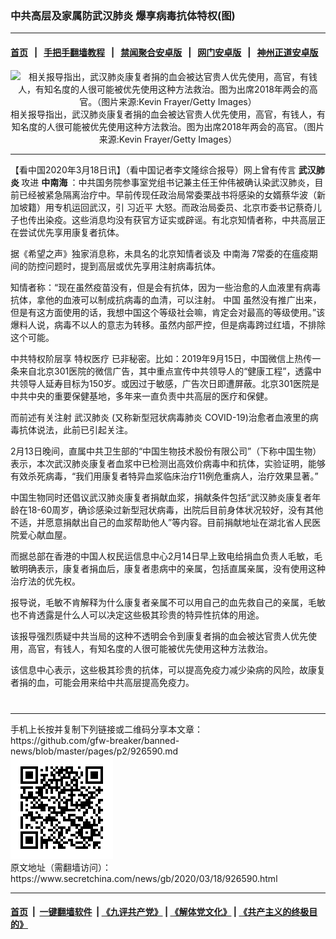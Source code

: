 ### 中共高层及家属防武汉肺炎 爆享病毒抗体特权(图)
------------------------

#### [首页](https://github.com/gfw-breaker/banned-news/blob/master/README.md) &nbsp;&nbsp;|&nbsp;&nbsp; [手把手翻墙教程](https://github.com/gfw-breaker/guides/wiki) &nbsp;&nbsp;|&nbsp;&nbsp; [禁闻聚合安卓版](https://github.com/gfw-breaker/bn-android) &nbsp;&nbsp;|&nbsp;&nbsp; [网门安卓版](https://github.com/oGate2/oGate) &nbsp;&nbsp;|&nbsp;&nbsp; [神州正道安卓版](https://github.com/SzzdOgate/update) 



<div class="article_right" style="fone-color:#000">
 <p style="text-align: center;">
  <img alt="相关报导指出，武汉肺炎康复者捐的血会被达官贵人优先使用，高官，有钱人，有知名度的人很可能被优先使用这种方法救治。图为出席2018年两会的高官。（图片来源:Kevin Frayer/Getty Images）" src="//img3.secretchina.com/pic/2020/1-28/p2614212a555844062-ss.jpg" style="height:337px; width:600px"/>
  <br>
   相关报导指出，武汉肺炎康复者捐的血会被达官贵人优先使用，高官，有钱人，有知名度的人很可能被优先使用这种方法救治。图为出席2018年两会的高官。（图片来源:Kevin Frayer/Getty Images）
   <span id="hideid" name="hideid" style="color:red;display:none;">
    <span href="https://www.secretchina.com">
    </span>
   </span>
  </br>
 </p>
 <div id="txt-mid1-t21-2017">
  

---


  </div>
 </div>
 <p>
  【看中国2020年3月18日讯】（看中国记者李文隆综合报导）网上曾有传言
  <strong>
   武汉肺炎
  </strong>
  攻进
  <strong>
   中南海
  </strong>
  ：中共国务院参事室党组书记兼主任王仲伟被确认染武汉肺炎，目前已经被紧急隔离治疗中。早前传现任政治局常委栗战书将感染的女婿蔡华波（新加坡籍）用专机运回武汉，引
  <span href="https://www.secretchina.com/news/gb/tag/习近平" target="_blank">
   习近平
  </span>
  大怒。而政治局委员、北京市委书记蔡奇儿子也传出染疫。这些消息均没有获官方证实或辟谣。有北京知情者称，中共高层正在尝试优先享用康复者抗体。
  <span id="hideid" name="hideid" style="color:red;display:none;">
   <span href="https://www.secretchina.com">
   </span>
  </span>
 </p>
 <p>
  据《希望之声》独家消息称，未具名的北京知情者谈及
  <span href="https://www.secretchina.com/news/gb/tag/中南海" target="_blank">
   中南海
  </span>
  7常委的在瘟疫期间的防控问题时，提到高层或优先享用注射病毒抗体。
 </p>
 <p>
  知情者称：“现在虽然疫苗没有，但是会有抗体，因为一些治愈的人血液里有病毒抗体，拿他的血液可以制成抗病毒的血清，可以注射。
  <span href="https://www.secretchina.com" target="_blank">
   中国
  </span>
  虽然没有推广出来，但是有这方面使用的话，我想中国这个等级社会嘛，肯定会对最高的等级使用。”该爆料人说，病毒不以人的意志为转移。虽然内部严控，但是病毒跨过红墙，不排除这个可能。
 </p>
 <p>
  中共特权阶层享
  <span href="https://www.secretchina.com/news/gb/tag/特权医疗" target="_blank">
   特权医疗
  </span>
  已非秘密。比如：2019年9月15日，中国微信上热传一条来自北京301医院的微信广告，其中重点宣传中共领导人的“健康工程”，透露中共领导人延寿目标为150岁。或因过于敏感，广告次日即遭屏蔽。北京301医院是中共中央的重要保健基地，多年来一直负责中共高层的医疗和保健。
 </p>
 <p>
  而前述有关注射
  <span href="https://www.secretchina.com/news/gb/tag/武汉肺炎" target="_blank">
   武汉肺炎
  </span>
  (又称新型冠状病毒肺炎 COVID-19)治愈者血液里的病毒抗体说法，此前已引起关注。
 </p>
 <p>
  2月13日晚间，直属中共卫生部的“中国生物技术股份有限公司”（下称中国生物）表示，本次武汉肺炎康复者血浆中已检测出高效价病毒中和抗体，实验证明，能够有效杀死病毒，“我们用康复者特异血浆临床治疗11例危重病人，治疗效果显著。”
 </p>
 <p>
  中国生物同时还倡议武汉肺炎康复者捐献血浆，捐献条件包括“武汉肺炎康复者年龄在18-60周岁，确诊感染过新型冠状病毒，出院后目前身体状况较好，没有其他不适，并愿意捐献出自己的血浆帮助他人”等内容。目前捐献地址在湖北省人民医院爱心献血屋。
 </p>
 <p>
  而据总部在香港的中国人权民运信息中心2月14日早上致电给捐血负责人毛敏，毛敏明确表示，康复者捐血后，康复者患病中的亲属，包括直属亲属，没有使用这种治疗法的优先权。
 </p>
 <p>
  报导说，毛敏不肯解释为什么康复者亲属不可以用自己的血先救自己的亲属，毛敏也不肯透露是什么人可以决定这些极其珍贵的特异性抗体的用途。
 </p>
 <p>
  该报导强烈质疑中共当局的这种不透明会令到康复者捐的血会被达官贵人优先使用，高官，有钱人，有知名度的人很可能被优先使用这种方法救治。
 </p>
 <p>
  该信息中心表示，这些极其珍贵的抗体，可以提高免疫力减少染病的风险，故康复者捐的血，可能会用来给中共高层提高免疫力。
  <center>
   <div>
    <div id="txt-mid2-t22-2017" style="display: block;  max-height: 351px;  overflow: hidden;">
     <div id="SC-21xxx">
     </div>
     <ins class="adsbygoogle" data-ad-client="ca-pub-1276641434651360" data-ad-format="auto" data-ad-slot="4301710469" data-full-width-responsive="true" style="display:block">
     </ins>
    </div>
   </div>
  </center>
  <div style="padding-top:12px;">
  </div>
 </p>
</div>

<hr/>
手机上长按并复制下列链接或二维码分享本文章：<br/>
https://github.com/gfw-breaker/banned-news/blob/master/pages/p2/926590.md <br/>
<a href='https://github.com/gfw-breaker/banned-news/blob/master/pages/p2/926590.md'><img src='https://github.com/gfw-breaker/banned-news/blob/master/pages/p2/926590.md.png'/></a> <br/>
原文地址（需翻墙访问）：https://www.secretchina.com/news/gb/2020/03/18/926590.html


------------------------
#### [首页](https://github.com/gfw-breaker/banned-news/blob/master/README.md) &nbsp;|&nbsp; [一键翻墙软件](https://github.com/gfw-breaker/nogfw/blob/master/README.md) &nbsp;| [《九评共产党》](https://github.com/gfw-breaker/9ping.md/blob/master/README.md#九评之一评共产党是什么) | [《解体党文化》](https://github.com/gfw-breaker/jtdwh.md/blob/master/README.md) | [《共产主义的终极目的》](https://github.com/gfw-breaker/gczydzjmd.md/blob/master/README.md)


<img src='http://gfw-breaker.win/banned-news/pages/p2/926590.md' width='0px' height='0px'/>
